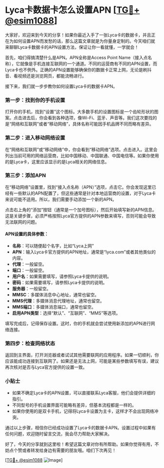 # Lyca卡数据卡怎么设置APN [[TG💪+ @esim1088](https://t.me/s/esim1088)]

大家好，欢迎来到今天的分享！如果你最近入手了一张Lyca卡的数据卡，并且正在为如何设置APN而发愁的话，那么这篇文章就是为你量身定制的。今天咱们就来聊聊Lyca卡数据卡的APN设置方法，保证让你一看就懂，一学就会！

首先，咱们得搞清楚什么是APN。APN全称是Access Point Name（接入点名称），它就像是手机连接互联网的一个通道。不同的运营商有不同的APN设置，而Lyca卡也不例外。正确的APN设置能够确保你的数据卡正常上网，无论是刷抖音、看视频还是浏览网页，都能流畅进行。

接下来，我们就一步步教你如何设置Lyca卡的数据卡APN。

### 第一步：找到你的手机设置

打开你的手机，找到“设置”这个图标。大多数手机的设置图标是一个齿轮形状的图案。点击进去后，你会看到各种选项，像Wi-Fi、蓝牙、声音等。我们这次要找的是“网络和互联网”或者“移动网络”，具体名称可能因手机品牌不同而略有差异。

### 第二步：进入移动网络设置

在“网络和互联网”或“移动网络”中，你会看到“移动网络”选项。点击进入。这里会列出当前可用的网络运营商，比如中国移动、中国联通、中国电信等。如果你使用的是Lyca卡，这里应该显示的是Lyca相关的网络信息。

### 第三步：添加APN

在“移动网络”设置里，找到“接入点名称（APN）”选项，点击它。你会发现这里已经有一些默认的APN配置了，但这些通常是针对本地运营商的设置，对于Lyca卡来说可能不适用。所以，我们需要手动添加一个新的APN。

点击右上角的“添加”按钮（通常是一个加号图标），然后开始填写新的APN信息。这是关键步骤，必须严格按照Lyca官方提供的APN参数来填写，否则可能会导致无法联网的问题。

#### APN设置的具体参数：

- **名称**：可以随便起个名字，比如“Lyca上网”
- **APN**：输入Lyca卡官方提供的APN地址，通常是“lyca.com”或者其他类似的内容。
- **代理**：一般留空。
- **端口**：一般留空。
- **用户名**：如果需要填写，请参照Lyca卡提供的说明。
- **密码**：如果需要填写，请参照Lyca卡提供的说明。
- **服务器**：一般留空。
- **MMSC**：多媒体消息中心地址，通常也留空。
- **MMS代理**：多媒体消息代理地址，通常也留空。
- **MMS端口**：多媒体消息端口，通常也留空。
- **启用APN类型**：选择“默认”、“互联网”、“MMS”等选项。

填写完成后，记得保存设置。这时，你的手机就会尝试使用新添加的APN进行网络连接。

### 第四步：检查网络状态

返回到主界面，打开浏览器或者试试其他需要联网的应用程序。如果一切顺利，你应该能成功连接到互联网了。如果还是无法上网，可能是某些参数填写有误，建议再次核对是否与Lyca官方提供的设置一致。

### 小贴士

- 如果不确定Lyca卡的APN设置，可以直接联系Lyca客服，他们会提供详细的指引。
- 不同型号的手机设置界面可能略有差异，但基本流程都是一样的。
- 如果你使用的是双卡手机，记得将Lyca卡设置为主卡，这样才不会出现网络冲突。

通过以上步骤，相信你已经成功设置了Lyca卡的数据卡APN。设置过程中如果有任何问题，欢迎随时留言交流，我会尽力帮助大家解决。

好了，今天的分享就到这里啦！希望这篇文章对你有所帮助。如果你觉得有用，不妨点个赞或者转发给身边有需要的朋友哦。咱们下次再见！

[[TG💪+ @esim1088](https://t.me/s/esim1088) ![Image](https://i.postimg.cc/4NQfJmqS/Snipaste-2025-05-13-00-14-12.png)]